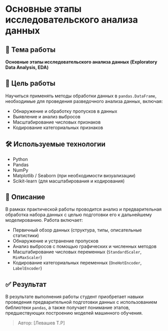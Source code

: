 # Основные этапы исследовательского анализа данных

## 📌 Тема работы
**Основные этапы исследовательского анализа данных (Exploratory Data Analysis, EDA)**

## 🎯 Цель работы
Научиться применять методы обработки данных в `pandas.DataFrame`, необходимые для проведения разведочного анализа данных, включая:

- Обнаружение и обработку пропусков в данных
- Выявление и анализ выбросов
- Масштабирование числовых признаков
- Кодирование категориальных признаков

## 🛠 Используемые технологии

- Python
- Pandas
- NumPy
- Matplotlib / Seaborn (при необходимости визуализации)
- Scikit-learn (для масштабирования и кодирования)

## 📝 Описание

В рамках практической работы проводится анализ и предварительная обработка набора данных с целью подготовки его к дальнейшему моделированию. Работа включает:

- Первичный обзор данных (структура, типы, описательные статистики)
- Обнаружение и устранение пропусков
- Анализ выбросов с помощью графических и численных методов
- Масштабирование числовых переменных (`StandardScaler`, `MinMaxScaler`)
- Кодирование категориальных переменных (`OneHotEncoder`, `LabelEncoder`)

## ✅ Результат

В результате выполнения работы студент приобретает навыки проведения предварительной подготовки данных с использованием библиотеки `pandas`, а также получает понимание этапов, предшествующих построению моделей машинного обучения.


> Автор: [Левашев Т.Р]
